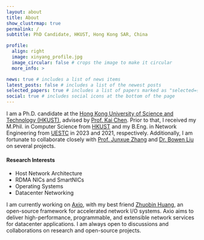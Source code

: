 ```yaml
---
layout: about
title: About
show_clustrmap: true
permalink: /
subtitle: PhD Candidate, HKUST, Hong Kong SAR, China

profile:
  align: right
  image: xinyang_profile.jpg
  image_circular: false # crops the image to make it circular
  more_info: >

news: true # includes a list of news items
latest_posts: false # includes a list of the newest posts
selected_papers: true # includes a list of papers marked as "selected={true}"
social: true # includes social icons at the bottom of the page
---
```


I am a Ph.D. candidate at the [Hong Kong University of Science and Technology (HKUST)](https://www.ust.hk/), advised by [Prof. Kai Chen](http://www.cse.ust.hk/~kaichen/). Prior to that, I received my M.Phil. in Computer Science from [HKUST](https://www.ust.hk/) and my B.Eng. in Network Engineering from [UESTC](https://www.uestc.edu.cn/) in 2023 and 2021, respectively. Additionally, I am fortunate to collaborate closely with [Prof. Junxue Zhang](https://snowzjx.me/) and [Dr. Bowen Liu](https://albertbowen.github.io/) on several projects.

#### Research Interests

- Host Network Architecture
- RDMA NICs and SmartNICs
- Operating Systems
- Datacenter Networking

I am currently working on [Axio](https://github.com/axio-project), with my best friend [Zhuobin Huang](https://zobinhuang.github.io/sec_about/), an open-source framework for accelerated network I/O systems. Axio aims to deliver high-performance, programmable, and extensible network services for datacenter applications. I am always open to discussions and collaborations on research and open-source projects.
